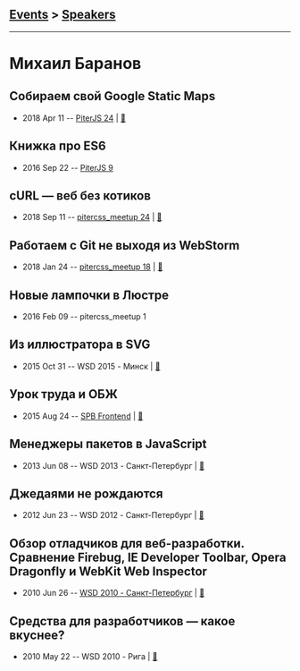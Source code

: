 ## [Events](../README.md) > [Speakers](../speakers.md)
---

# Михаил Баранов

## Собираем свой Google Static Maps
- 2018 Apr 11 -- [PiterJS 24](https://www.youtube.com/watch?v=kDFEsjaRScM)  | [:notebook:](https://github.com/piterjs/piterjs.org/blob/master/events/24/baranov.pdf)  
## Книжка про ES6
- 2016 Sep 22 -- [PiterJS 9](https://www.youtube.com/watch?v=WiEKgvbkm1Q)    
## cURL — веб без котиков
- 2018 Sep 11 -- [pitercss_meetup 24](https://www.youtube.com/watch?v=FTlsMkImku4)  | [:notebook:](https://pitercss.ru/24/pres/curl/)  
## Работаем с Git не выходя из WebStorm
- 2018 Jan 24 -- [pitercss_meetup 18](https://www.youtube.com/watch?v=TES0ENoIDbE)  | [:notebook:](https://pitercss.ru/18/pres/git-webstorm.pdf)  
## Новые лампочки в Люстре
- 2016 Feb 09 -- pitercss_meetup 1    
## Из иллюстратора в SVG
- 2015 Oct 31 -- WSD 2015 - Минск  | [:notebook:](https://wsd.events/2015/10/31/pres/ai-svg/)  
## Урок труда и ОБЖ
- 2015 Aug 24 -- [SPB Frontend](https://vk.com/spb_frontend_meetup_250815?z=video-76088560_171407674%2F50ab964f7b439d501b%2Fpl_post_-76088560_470)  | [:notebook:](http://h4.github.io/spb-frontend-082015-devtools/)  
## Менеджеры пакетов в JavaScript
- 2013 Jun 08 -- WSD 2013 - Санкт-Петербург  | [:notebook:](https://wsd.events/2013/06/08/pres/package-managers/)  
## Джедаями не рождаются
- 2012 Jun 23 -- WSD 2012 - Санкт-Петербург  | [:notebook:](https://wsd.events/2012/06/23/pres/jedi/)  
## Обзор отладчиков для веб-разработки. Сравнение Firebug, IE Developer Toolbar, Opera Dragonfly и WebKit Web Inspector
- 2010 Jun 26 -- [WSD 2010 - Санкт-Петербург](https://www.youtube.com/watch?v=hIINHqnVWL0)  | [:notebook:](https://wsd.events/2010/06/26/pres/debuggers.pdf)  
## Средства для разработчиков — какое вкуснее?
- 2010 May 22 -- WSD 2010 - Рига  | [:notebook:](https://wsd.events/2010/05/22/pres/extensions.pdf)  
